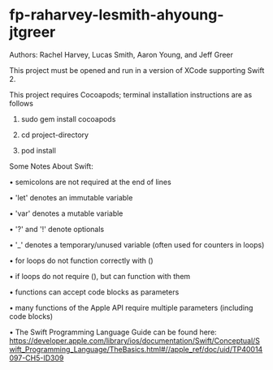 # fp-raharvey-lesmith-ahyoung-jtgreer
Authors: Rachel Harvey, Lucas Smith, Aaron Young, and Jeff Greer

This project must be opened and run in a version of XCode supporting Swift 2.

This project requires Cocoapods; terminal installation instructions are as follows

1. sudo gem install cocoapods

2. cd project-directory

3. pod install

Some Notes About Swift:

• semicolons are not required at the end of lines

• 'let' denotes an immutable variable

• 'var' denotes a mutable variable

• '?' and '!' denote optionals

• '_' denotes a temporary/unused variable (often used for counters in loops)

• for loops do not function correctly with ()

• if loops do not require (), but can function with them

• functions can accept code blocks as parameters

• many functions of the Apple API require multiple parameters (including code blocks)

• The Swift Programming Language Guide can be found here: https://developer.apple.com/library/ios/documentation/Swift/Conceptual/Swift_Programming_Language/TheBasics.html#//apple_ref/doc/uid/TP40014097-CH5-ID309

